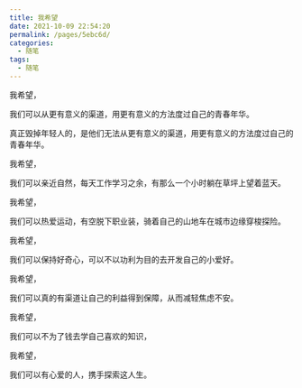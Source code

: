 ```yaml
---
title: 我希望
date: 2021-10-09 22:54:20
permalink: /pages/5ebc6d/
categories:
  - 随笔
tags:
  - 随笔
---
```



我希望，

我们可以从更有意义的渠道，用更有意义的方法度过自己的青春年华。

真正毁掉年轻人的，是他们无法从更有意义的渠道，用更有意义的方法度过自己的青春年华。

我希望，

我们可以亲近自然，每天工作学习之余，有那么一个小时躺在草坪上望着蓝天。

我希望，

我们可以热爱运动，有空脱下职业装，骑着自己的山地车在城市边缘穿梭探险。

我希望，

我们可以保持好奇心，可以不以功利为目的去开发自己的小爱好。

我希望，

我们可以真的有渠道让自己的利益得到保障，从而减轻焦虑不安。

我希望，

我们可以不为了钱去学自己喜欢的知识，

我希望，

我们可以有心爱的人，携手探索这人生。
